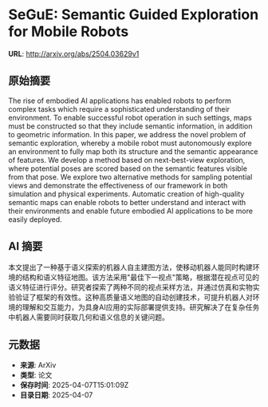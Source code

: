 # SeGuE: Semantic Guided Exploration for Mobile Robots

**URL**: http://arxiv.org/abs/2504.03629v1

## 原始摘要

The rise of embodied AI applications has enabled robots to perform complex
tasks which require a sophisticated understanding of their environment. To
enable successful robot operation in such settings, maps must be constructed so
that they include semantic information, in addition to geometric information.
In this paper, we address the novel problem of semantic exploration, whereby a
mobile robot must autonomously explore an environment to fully map both its
structure and the semantic appearance of features. We develop a method based on
next-best-view exploration, where potential poses are scored based on the
semantic features visible from that pose. We explore two alternative methods
for sampling potential views and demonstrate the effectiveness of our framework
in both simulation and physical experiments. Automatic creation of high-quality
semantic maps can enable robots to better understand and interact with their
environments and enable future embodied AI applications to be more easily
deployed.


## AI 摘要

本文提出了一种基于语义探索的机器人自主建图方法，使移动机器人能同时构建环境的结构和语义特征地图。该方法采用"最佳下一视点"策略，根据潜在视点可见的语义特征进行评分。研究者探索了两种不同的视点采样方法，并通过仿真和实物实验验证了框架的有效性。这种高质量语义地图的自动创建技术，可提升机器人对环境的理解和交互能力，为具身AI应用的实际部署提供支持。研究解决了在复杂任务中机器人需要同时获取几何和语义信息的关键问题。

## 元数据

- **来源**: ArXiv
- **类型**: 论文
- **保存时间**: 2025-04-07T15:01:09Z
- **目录日期**: 2025-04-07
